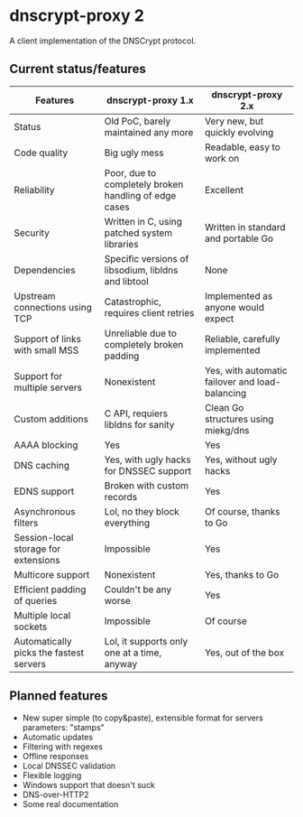# dnscrypt-proxy 2

A client implementation of the DNSCrypt protocol.

## Current status/features

| Features                                | dnscrypt-proxy 1.x                                    | dnscrypt-proxy 2.x                              |
| --------------------------------------- | ----------------------------------------------------- | ----------------------------------------------- |
| Status                                  | Old PoC, barely maintained any more                   | Very new, but quickly evolving                  |
| Code quality                            | Big ugly mess                                         | Readable, easy to work on                       |
| Reliability                             | Poor, due to completely broken handling of edge cases | Excellent                                       |
| Security                                | Written in C, using patched system libraries          | Written in standard and portable Go             |
| Dependencies                            | Specific versions of libsodium, libldns and libtool   | None                                            |
| Upstream connections using TCP          | Catastrophic, requires client retries                 | Implemented as anyone would expect              |
| Support of links with small MSS         | Unreliable due to completely broken padding           | Reliable, carefully implemented                 |
| Support for multiple servers            | Nonexistent                                           | Yes, with automatic failover and load-balancing |
| Custom additions                        | C API, requiers libldns for sanity                    | Clean Go structures using miekg/dns             |
| AAAA blocking                           | Yes                                                   | Yes                                             |
| DNS caching                             | Yes, with ugly hacks for DNSSEC support               | Yes, without ugly hacks                         |
| EDNS support                            | Broken with custom records                            | Yes                                             |
| Asynchronous filters                    | Lol, no they block everything                         | Of course, thanks to Go                         |
| Session-local storage for extensions    | Impossible                                            | Yes                                             |
| Multicore support                       | Nonexistent                                           | Yes, thanks to Go                               |
| Efficient padding of queries            | Couldn't be any worse                                 | Yes                                             |
| Multiple local sockets                  | Impossible                                            | Of course                                       |
| Automatically picks the fastest servers | Lol, it supports only one at a time, anyway           | Yes, out of the box                             |

## Planned features

* New super simple (to copy&paste), extensible format for servers parameters: "stamps"
* Automatic updates
* Filtering with regexes
* Offline responses
* Local DNSSEC validation
* Flexible logging
* Windows support that doesn't suck
* DNS-over-HTTP2
* Some real documentation
